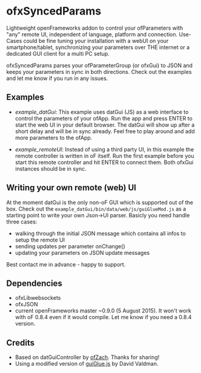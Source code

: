 # ofxSyncedParams

Lightweight openFrameworks addon to control your ofParameters with "any" remote UI, independent of language, platform and connection. Use-Cases could be fine tuning your installation with a webUI on your smartphone/tablet, synchronizing your parameters over THE internet or a dedicated GUI client for a multi PC setup. 

ofxSyncedParams parses your ofParameterGroup (or ofxGui) to JSON and keeps your parameters in sync in both directions. Check out the examples and let me know if you run in any issues.

Examples
---------
* *example_datGui*: This example uses datGui (JS) as a web interface to control the parameters of your ofApp. Run the app and press ENTER to start the web UI in your default browser. The datGui will show up after a short delay and will be in sync already. Feel free to play around and add more parameters to the ofApp. 

* *example_remoteUI*: Instead of using a third party UI, in this example the remote controller is written in oF itself. Run the first example before you start this remote controller and hit ENTER to connect them. Both ofxGui instances should be in sync.

Writing your own remote (web) UI
--------------------------------

At the moment datGui is the only non-oF GUI which is supported out of the box. Check out the `example_datGui/bin/data/web/js/guiGlueMod.js` as a starting point to write your own Json->UI parser. Basicly you need handle three cases:

* walking through the initial JSON message which contains all infos to setup the remote UI
* sending updates per parameter onChange()
* updating your parameters on JSON update messages

Best contact me in advance - happy to support.

Dependencies
------------
* ofxLibwebsockets
* ofxJSON
* current openFrameworks master ~0.9.0 (5 August 2015). It won't work with oF 0.8.4 even if it would compile. Let me know if you need a 0.8.4 version.

Credits
--------
* Based on datGuiController by [ofZach](https://github.com/ofZach). Thanks for sharing!
* Using a modified version of [guiGlue.js](https://github.com/dmvaldman/guiGlue) by David Valdman.
